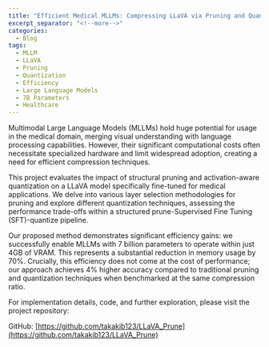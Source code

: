 ```yaml
---
title: "Efficient Medical MLLMs: Compressing LLaVA via Pruning and Quantization"
excerpt_separator: "<!--more-->"
categories:
  - Blog
tags:
  - MLLM
  - LLaVA
  - Pruning
  - Quantization
  - Efficiency
  - Large Language Models
  - 7B Parameters
  - Healthcare
---
```


Multimodal Large Language Models (MLLMs) hold huge potential for usage in the medical domain, merging visual understanding with language processing capabilities. However, their significant computational costs often necessitate specialized hardware and limit widespread adoption, creating a need for efficient compression techniques.
<!--more-->
This project evaluates the impact of structural pruning and activation-aware quantization on a LLaVA model specifically fine-tuned for medical applications. We delve into various layer selection methodologies for pruning and explore different quantization techniques, assessing the performance trade-offs within a structured prune-Supervised Fine Tuning (SFT)-quantize pipeline.

Our proposed method demonstrates significant efficiency gains: we successfully enable MLLMs with 7 billion parameters to operate within just 4GB of VRAM. This represents a substantial reduction in memory usage by 70%. Crucially, this efficiency does not come at the cost of performance; our approach achieves 4% higher accuracy compared to traditional pruning and quantization techniques when benchmarked at the same compression ratio.

For implementation details, code, and further exploration, please visit the project repository:

GitHub: [https://github.com/takakib123/LLaVA_Prune](https://github.com/takakib123/LLaVA_Prune)
